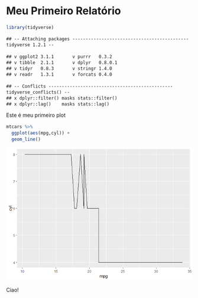Meu Primeiro Relatório
================

``` r
library(tidyverse)
```

    ## -- Attaching packages -------------------------------------------- tidyverse 1.2.1 --

    ## v ggplot2 3.1.1       v purrr   0.3.2  
    ## v tibble  2.1.1       v dplyr   0.8.0.1
    ## v tidyr   0.8.3       v stringr 1.4.0  
    ## v readr   1.3.1       v forcats 0.4.0

    ## -- Conflicts ----------------------------------------------- tidyverse_conflicts() --
    ## x dplyr::filter() masks stats::filter()
    ## x dplyr::lag()    masks stats::lag()

Este é meu primeiro plot

``` r
mtcars %>% 
  ggplot(aes(mpg,cyl)) +
  geom_line()
```

![](README_files/figure-markdown_github/unnamed-chunk-2-1.png)

Ciao!
